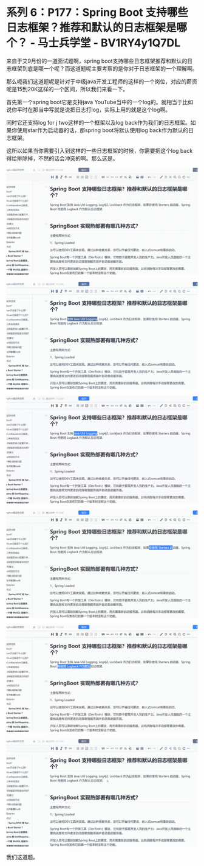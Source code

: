 # 系列 6：P177：Spring Boot 支持哪些日志框架？推荐和默认的日志框架是哪个？ - 马士兵学堂 - BV1RY4y1Q7DL

来自于艾9月份的一道面试题啊，spring boot支持哪些日志框架推荐和默认的日志框架到底是哪一个呢？而这道题呢主要考察的是你对于日志框架的一个理解啊。

那么呃我们这道题呢是针对于中级java开发工程师的这样的一个岗位，对应的薪资呢是15到20K这样的一个区间，所以我们来看一下。

首先第一个spring boot它是支持java YouTube当中的一个log的。就相当于比如说你平时在那当中写就是说把日志打log，实际上用的就是这个log啊。

同时它还支持log for j two这样的一个框架以及log back作为我们的日志框架。如果你使用star作为启动器的话，那spring boot将默认使用log back作为默认的日志框架。

这所以如果当你需要引入到这样的一些日志框架的时候，你需要把这个log back得给排除掉，不然的话会冲突的啊。那么这是。



![](img/10fe3579d355607056a5fa1780d8a8e7_1.png)

![](img/10fe3579d355607056a5fa1780d8a8e7_2.png)

![](img/10fe3579d355607056a5fa1780d8a8e7_3.png)

![](img/10fe3579d355607056a5fa1780d8a8e7_4.png)

![](img/10fe3579d355607056a5fa1780d8a8e7_5.png)

![](img/10fe3579d355607056a5fa1780d8a8e7_6.png)

我们这道题。
